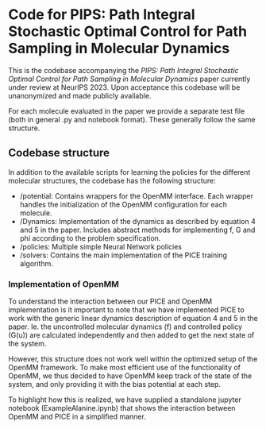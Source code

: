 # Code for PIPS: Path Integral Stochastic Optimal Control for Path Sampling in Molecular Dynamics

This is the codebase accompanying the _PIPS: Path Integral Stochastic Optimal Control for Path Sampling in Molecular Dynamics_ paper
currently under review at NeurIPS 2023. Upon acceptance this codebase will be unanonymized and made publicly available.

For each molecule evaluated in the paper we provide a separate test file (both in general .py and notebook format).
These generally follow the same structure.

## Codebase structure

In addition to the available scripts for learning the policies for the different molecular structures, the codebase has
the following structure:

- /potential: Contains wrappers for the OpenMM interface. Each wrapper handles the initialization of the OpenMM
  configuration for each molecule.
- /Dynamics: Implementation of the dynamics as described by equation 4 and 5 in the paper. Includes abstract methods for
  implementing f, G and phi according to the problem specification.
- /policies: Multiple simple Neural Network policies
- /solvers: Contains the main implementation of the PICE training algorithm.

### Implementation of OpenMM

To understand the interaction between our PICE and OpenMM implementation is it important to note that we have
implemented PICE to work with the generic linear dynamics description of equation 4 and 5 in the paper. Ie. the
uncontrolled molecular dynamics (f) and controlled policy (G(u)) are calculated independently and then added to get the
next state of the system.

However, this structure does not work well within the optimized setup of the OpenMM framework. To make most efficient
use of the functionality of OpenMM, we thus decided to have OpenMM keep track of the state of the system, and only
providing it with the bias potential at each step.

To highlight how this is realized, we have supplied a standalone jupyter notebook (ExampleAlanine.ipynb) that shows the
interaction between OpenMM and PICE in a simplified manner. 

